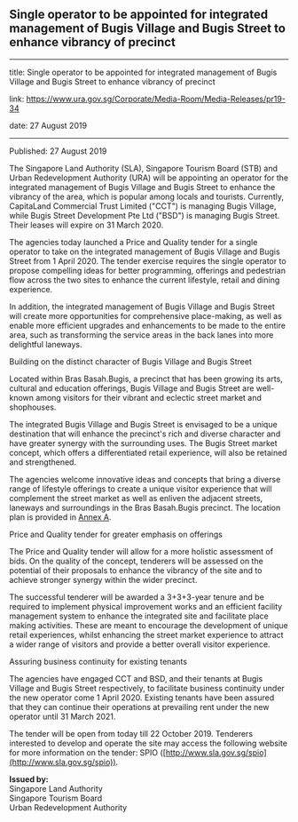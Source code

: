 ## Single operator to be appointed for integrated management of Bugis Village and Bugis Street to enhance vibrancy of precinct

---

title: Single operator to be appointed for integrated management of Bugis Village and Bugis Street to enhance vibrancy of precinct

link: https://www.ura.gov.sg/Corporate/Media-Room/Media-Releases/pr19-34

date: 27 August 2019

---

Published: 27 August 2019

The Singapore Land Authority (SLA), Singapore Tourism Board (STB) and Urban Redevelopment Authority (URA) will be appointing an operator for the integrated management of Bugis Village and Bugis Street to enhance the vibrancy of the area, which is popular among locals and tourists. Currently, CapitaLand Commercial Trust Limited ("CCT") is managing Bugis Village, while Bugis Street Development Pte Ltd ("BSD") is managing Bugis Street. Their leases will expire on 31 March 2020.

The agencies today launched a Price and Quality tender for a single operator to take on the integrated management of Bugis Village and Bugis Street from 1 April 2020. The tender exercise requires the single operator to propose compelling ideas for better programming, offerings and pedestrian flow across the two sites to enhance the current lifestyle, retail and dining experience.

In addition, the integrated management of Bugis Village and Bugis Street will create more opportunities for comprehensive place-making, as well as enable more efficient upgrades and enhancements to be made to the entire area, such as transforming the service areas in the back lanes into more delightful laneways.

Building on the distinct character of Bugis Village and Bugis Street

Located within Bras Basah.Bugis, a precinct that has been growing its arts, cultural and education offerings, Bugis Village and Bugis Street are well-known among visitors for their vibrant and eclectic street market and shophouses.

The integrated Bugis Village and Bugis Street is envisaged to be a unique destination that will enhance the precinct's rich and diverse character and have greater synergy with the surrounding uses. The Bugis Street market concept, which offers a differentiated retail experience, will also be retained and strengthened.

The agencies welcome innovative ideas and concepts that bring a diverse range of lifestyle offerings to create a unique visitor experience that will complement the street market as well as enliven the adjacent streets, laneways and surroundings in the Bras Basah.Bugis precinct. The location plan is provided in [Annex A](https://www.ura.gov.sg/-/media/Corporate/Media-Room/2019/Aug/pr19-34a.pdf).

Price and Quality tender for greater emphasis on offerings

The Price and Quality tender will allow for a more holistic assessment of bids. On the quality of the concept, tenderers will be assessed on the potential of their proposals to enhance the vibrancy of the site and to achieve stronger synergy within the wider precinct.

The successful tenderer will be awarded a 3+3+3-year tenure and be required to implement physical improvement works and an efficient facility management system to enhance the integrated site and facilitate place making activities. These are meant to encourage the development of unique retail experiences, whilst enhancing the street market experience to attract a wider range of visitors and provide a better overall visitor experience.

Assuring business continuity for existing tenants

The agencies have engaged CCT and BSD, and their tenants at Bugis Village and Bugis Street respectively, to facilitate business continuity under the new operator come 1 April 2020. Existing tenants have been assured that they can continue their operations at prevailing rent under the new operator until 31 March 2021.

The tender will be open from today till 22 October 2019. Tenderers interested to develop and operate the site may access the following website for more information on the tender: SPIO ([http://www.sla.gov.sg/spio](http://www.sla.gov.sg/spio)).

**Issued by:**  
Singapore Land Authority  
Singapore Tourism Board  
Urban Redevelopment Authority
